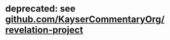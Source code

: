 # deprecated: see [github.com/KayserCommentaryOrg/revelation-project](https://github.com/KayserCommentaryOrg/revelation-project)
